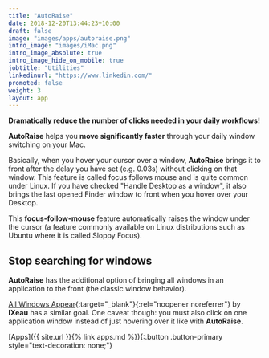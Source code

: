 ```yaml
---
title: "AutoRaise"
date: 2018-12-20T13:44:23+10:00
draft: false
image: "images/apps/autoraise.png"
intro_image: "images/iMac.png"
intro_image_absolute: true
intro_image_hide_on_mobile: true
jobtitle: "Utilities"
linkedinurl: "https://www.linkedin.com/"
promoted: false
weight: 3
layout: app
---
```


**Dramatically reduce the number of clicks needed in your daily workflows!**

**AutoRaise** helps you **move significantly faster** through your daily window switching on your Mac.

Basically, when you hover your cursor over a window, **AutoRaise** brings it to front after the delay you have set (e.g. 0.03s) without clicking on that window. This feature is called focus follows mouse and is quite common under Linux. If you have checked "Handle Desktop as a window", it also brings the last opened Finder window to front when you hover over your Desktop.

This **focus-follow-mouse** feature automatically raises the window under the cursor (a feature commonly available on Linux distributions such as Ubuntu where it is called Sloppy Focus).

## Stop searching for windows

**AutoRaise** has the additional option of bringing all windows in an application to the front (the classic window behavior).

[All Windows Appear](https://www.ixeau.com/all-windows-appear/){:target="_blank"}{:rel="noopener noreferrer"} by **IXeau** has a similar goal. One caveat though: you must also click on one application window instead of just hovering over it like with **AutoRaise**.

[Apps]({{ site.url }}{% link apps.md %}){:.button .button-primary style="text-decoration: none;"}
